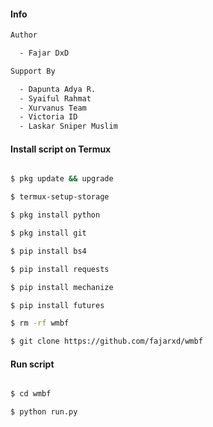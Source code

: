 #### Info

```bash
Author

  - Fajar DxD

Support By

  - Dapunta Adya R.
  - Syaiful Rahmat
  - Xurvanus Team
  - Victoria ID
  - Laskar Sniper Muslim

```

#### Install script on Termux

```bash

$ pkg update && upgrade

$ termux-setup-storage

$ pkg install python

$ pkg install git

$ pip install bs4

$ pip install requests

$ pip install mechanize

$ pip install futures

$ rm -rf wmbf

$ git clone https://github.com/fajarxd/wmbf

```

#### Run script

```bash

$ cd wmbf

$ python run.py

```
